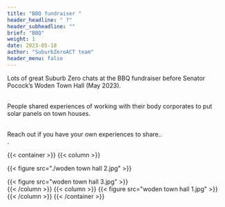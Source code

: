 ```yaml
---
title: "BBQ fundraiser "
header_headline: " ?"
header_subheadline: ""
brief: "BBQ"
weight: 1 
date: 2023-05-18
author: "SuburbZeroACT team"
header_menu: false
---  
```

 
 
Lots of great Suburb Zero chats at the BBQ fundraiser before Senator Pocock’s Woden Town Hall (May 2023).<br><br>

 People shared experiences of working with their body corporates to put solar panels on town houses.<br><br>
 
  Reach out if you have your own experiences to share..<br>.<br>

 {{< container >}}
{{< column >}}
 
   {{< figure src="./woden town hall 2.jpg"   >}} 
   
   {{< figure src="woden town hall 3.jpg"   >}}   
 {{< /column >}}
{{< column >}}
   {{< figure src="woden town hall 1.jpg"   >}}  
   {{< /column >}}
{{< /container >}}
 
